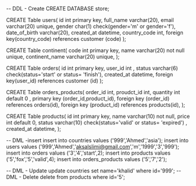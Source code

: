 -- DDL - Create
CREATE DATABASE store;

CREATE Table users(
id int primary key,
full_name varchar(20),
email varchar(20) unique,
gender char(1) check(gender='m' or gender='f'),
date_of_birth varchar(20),
created_at datetime,
country_code int,
foreign key(country_code) references customer (code)
);

CREATE Table continent(
code int primary key,
name varchar(20) not null unique,
continent_name varchar(20) unique,
);

CREATE Table orders(
id int primary key,
user_id int ,
status varchar(6) check(status='start'  or status= 'finish'),
created_at datetime,
foreign key(user_id) references customer (id)
);

CREATE Table orders_products(
order_id int,
proudct_id int,
quantity int default 0 ,
primary key (order_id,product_id),
foreign key (order_id) references orders(id),
foreign key (product_id) references products(id),
);

CREATE Table products(
id int primary key,
name varchar(10) not null,
price int default 0,
status varchar(10) check(status='valid'  or status=  'expired') ,
created_at datetime,
);

-- DML -insert
insert into countries values ('999','Ahmed','asia');
insert into users values ('999','Ahmed','aksalslimi@gmail.com','m','1999','3','999');
insert into orders values ('3','4','start',2);
insert into products values ('5','fox','5','valid',4);
insert into orders_products values ('5','7','2');

-- DML - Update
update countries set name='khalid' where id='999';
-- DML - Delete
delete from products where id='5';
